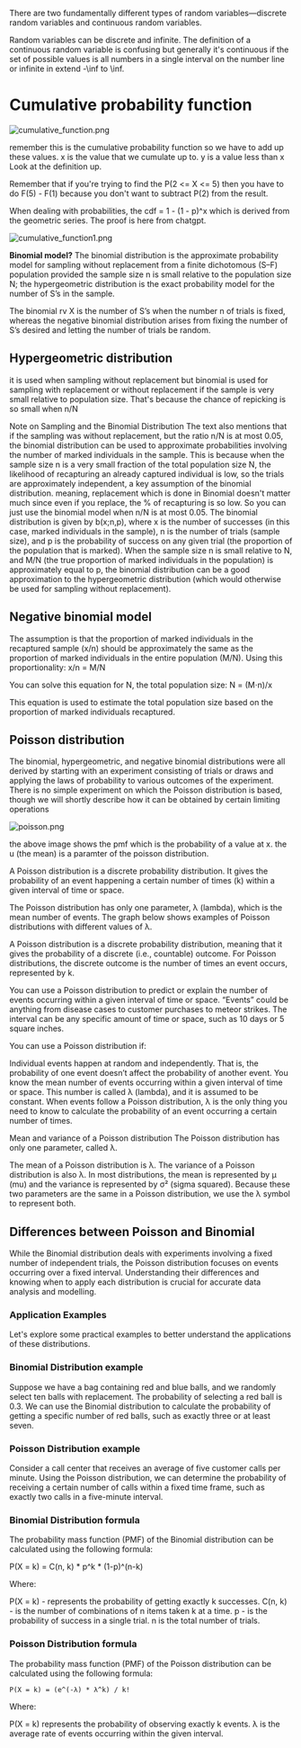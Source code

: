 There are two fundamentally different types of random variables—discrete random variables and continuous random variables.


Random variables can be discrete and infinite. The definition of a continuous random variable is confusing but generally it's continuous if the set of possible values is all numbers in a single interval on the number line or infinite in extend -\inf to \inf.




# Cumulative probability function
![cumulative_function.png](../images/cumulative_function.png)


remember this is the cumulative probability function so we have to add up these values. x is the value that we cumulate up to. y is a value less than x Look at the definition up.

Remember that if you're trying to find the P(2 <= X <= 5) then you have to do F(5) - F(1) because you don't want to subtract P(2) from the result.

When dealing with probabilities, the cdf = 1 - (1 - p)^x which is derived from the geometric series. The proof is here from chatgpt.

![cumulative_function1.png](../images/cumulative_function1.png)


**Binomial model?**
The binomial distribution is the approximate probability model for sampling without replacement from a finite dichotomous (S–F) population provided the sample size n is small relative to the population size N; the hypergeometric distribution is the exact probability model for the number of S’s in the sample.

The binomial rv X is the number of S’s when the number n of trials is fixed, whereas the negative binomial distribution arises from fixing the number of S’s desired and letting the number of trials be random.

## Hypergeometric distribution

it is used when sampling without replacement but binomial is used for sampling with replacement or without replacement if the sample is very small relative to population size. That's because the chance of repicking is so small when n/N

Note on Sampling and the Binomial Distribution
The text also mentions that if the sampling was without replacement, but the ratio n/N is at most 0.05, the binomial distribution can be used to approximate probabilities involving the number of marked individuals in the sample. This is because when the sample size n is a very small fraction of the total population size 
N, the likelihood of recapturing an already captured individual is low, so the trials are approximately independent, a key assumption of the binomial distribution. meaning, replacement which is done in Binomial doesn't matter much since even if you replace, the % of recapturing is so low. So you can just use the binomial model when n/N is at most 0.05.
The binomial distribution is given by
b(x;n,p), where x is the number of successes (in this case, marked individuals in the sample),
n is the number of trials (sample size), and p is the probability of success on any given trial (the proportion of the population that is marked). When the sample size
n is small relative to N, and M/N (the true proportion of marked individuals in the population) is approximately equal to p, the binomial distribution can be a good approximation to the hypergeometric distribution (which would otherwise be used for sampling without replacement).




## Negative binomial model

The assumption is that the proportion of marked individuals in the recaptured sample (x/n) should be approximately the same as the proportion of marked individuals in the entire population (M/N). Using this proportionality: x/n = M/N

You can solve this equation for N, the total population size:
N = (M⋅n)/x

This equation is used to estimate the total population size based on the proportion of marked individuals recaptured.






## Poisson distribution

The binomial, hypergeometric, and negative binomial distributions were all derived by starting with an experiment consisting of trials or draws and applying the laws of probability to various outcomes of the experiment. There is no simple experiment on which the Poisson distribution is based, though we will shortly describe how it can be obtained by certain limiting operations

![poisson.png](../images/poisson.png)

the above image shows the pmf which is the probability of a value at x. the u (the mean) is a paramter of the poisson distribution.

A Poisson distribution is a discrete probability distribution. It gives the probability of an event happening a certain number of times (k) within a given interval of time or space.

The Poisson distribution has only one parameter, λ (lambda), which is the mean number of events. The graph below shows examples of Poisson distributions with different values of λ.

A Poisson distribution is a discrete probability distribution, meaning that it gives the probability of a discrete (i.e., countable) outcome. For Poisson distributions, the discrete outcome is the number of times an event occurs, represented by k.

You can use a Poisson distribution to predict or explain the number of events occurring within a given interval of time or space. “Events” could be anything from disease cases to customer purchases to meteor strikes. The interval can be any specific amount of time or space, such as 10 days or 5 square inches.

You can use a Poisson distribution if:

Individual events happen at random and independently. That is, the probability of one event doesn’t affect the probability of another event.
You know the mean number of events occurring within a given interval of time or space. This number is called λ (lambda), and it is assumed to be constant.
When events follow a Poisson distribution, λ is the only thing you need to know to calculate the probability of an event occurring a certain number of times.


Mean and variance of a Poisson distribution
The Poisson distribution has only one parameter, called λ.

The mean of a Poisson distribution is λ.
The variance of a Poisson distribution is also λ.
In most distributions, the mean is represented by µ (mu) and the variance is represented by σ² (sigma squared). Because these two parameters are the same in a Poisson distribution, we use the λ symbol to represent both.

## Differences between Poisson and Binomial

While the Binomial distribution deals with experiments involving a fixed number of independent trials, the Poisson distribution focuses on events occurring over a fixed interval. Understanding their differences and knowing when to apply each distribution is crucial for accurate data analysis and modelling.

### Application Examples
Let's explore some practical examples to better understand the applications of these distributions.

### Binomial Distribution example
Suppose we have a bag containing red and blue balls, and we randomly select ten balls with replacement. The probability of selecting a red ball is 0.3. We can use the Binomial distribution to calculate the probability of getting a specific number of red balls, such as exactly three or at least seven.

### Poisson Distribution example
Consider a call center that receives an average of five customer calls per minute. Using the Poisson distribution, we can determine the probability of receiving a certain number of calls within a fixed time frame, such as exactly two calls in a five-minute interval.


### Binomial Distribution formula
The probability mass function (PMF) of the Binomial distribution can be calculated using the following formula:

P(X = k) = C(n, k) * p^k * (1-p)^(n-k)

Where:

P(X = k) - represents the probability of getting exactly k successes.
C(n, k) - is the number of combinations of n items taken k at a time.
p -  is the probability of success in a single trial.
n is the total number of trials.


### Poisson Distribution formula
The probability mass function (PMF) of the Poisson distribution can be calculated using the following formula:

`P(X = k) = (e^(-λ) * λ^k) / k!`

Where:

P(X = k) represents the probability of observing exactly k events.
λ is the average rate of events occurring within the given interval.

